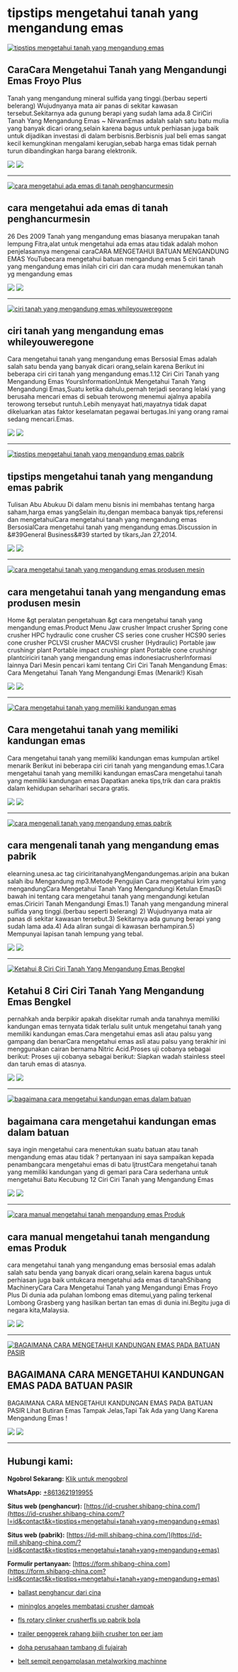 # tipstips mengetahui tanah yang mengandung emas

<a href="https://swt.shibang-china.com/?l=id&img&k=tipstips+mengetahui+tanah+yang+mengandung+emas" target="_blank">![tipstips mengetahui tanah yang mengandung emas](http://static.shibang-china.com/all-800x300/404.jpg)</a>

## CaraCara Mengetahui Tanah yang Mengandungi Emas Froyo Plus
Tanah yang mengandung mineral sulfida yang tinggi.(berbau seperti belerang) Wujudnyanya mata air panas di sekitar kawasan tersebut.Sekitarnya ada gunung berapi yang sudah lama ada.8 CiriCiri Tanah Yang Mengandung Emas ~ NirwanEmas adalah salah satu batu mulia yang banyak dicari orang,selain karena bagus untuk perhiasan juga baik untuk dijadikan investasi di dalam berbisnis.Berbisnis jual beli emas sangat kecil kemungkinan mengalami kerugian,sebab harga emas tidak pernah turun dibandingkan harga barang elektronik.


<a href="https://whatsapp.shibangsoft.com/WhatsApp.php" target="_blank" title="WhatsApp">![](http://static.shibang-china.com/icon/whatsapp.png)</a> <a href="https://swt.shibang-china.com/?l=id&icon&k=tipstips+mengetahui+tanah+yang+mengandung+emas" target="_blank">![](http://static.shibang-china.com/icon/chat-id.png)</a>

---

<a href="https://swt.shibang-china.com/?l=id&img&k=tipstips+mengetahui+tanah+yang+mengandung+emas" target="_blank">![cara mengetahui ada emas di tanah penghancurmesin](http://static.shibang-china.com/all-800x300/605.jpg)</a>

## cara mengetahui ada emas di tanah penghancurmesin
26 Des 2009 Tanah yang mengandung emas biasanya merupakan tanah lempung Fitra,alat untuk mengetahui ada emas atau tidak adalah mohon penjelasannya mengenai caraCARA MENGETAHUI BATUAN MENGANDUNG EMAS YouTubecara mengetahui batuan mengandung emas 5 ciri tanah yang mengandung emas inilah ciri ciri dan cara mudah menemukan tanah yg mengandung emas


<a href="https://whatsapp.shibangsoft.com/WhatsApp.php" target="_blank" title="WhatsApp">![](http://static.shibang-china.com/icon/whatsapp.png)</a> <a href="https://swt.shibang-china.com/?l=id&icon&k=tipstips+mengetahui+tanah+yang+mengandung+emas" target="_blank">![](http://static.shibang-china.com/icon/chat-id.png)</a>

---

<a href="https://swt.shibang-china.com/?l=id&img&k=tipstips+mengetahui+tanah+yang+mengandung+emas" target="_blank">![ciri tanah yang mengandung emas whileyouweregone](http://static.shibang-china.com/all-800x300/346.jpg)</a>

## ciri tanah yang mengandung emas whileyouweregone
Cara mengetahui tanah yang mengandung emas Bersosial Emas adalah salah satu benda yang banyak dicari orang,selain karena Berikut ini beberapa ciri ciri tanah yang mengandung emas.1.12 Ciri Ciri Tanah yang Mengandung Emas YoursInformationUntuk Mengetahui Tanah Yang Mengandungi Emas,Suatu ketika dahulu,pernah terjadi seorang lelaki yang berusaha mencari emas di sebuah terowong menemui ajalnya apabila terowong tersebut runtuh.Lebih menyayat hati,mayatnya tidak dapat dikeluarkan atas faktor keselamatan pegawai bertugas.Ini yang orang ramai sedang mencari.Emas.


<a href="https://whatsapp.shibangsoft.com/WhatsApp.php" target="_blank" title="WhatsApp">![](http://static.shibang-china.com/icon/whatsapp.png)</a> <a href="https://swt.shibang-china.com/?l=id&icon&k=tipstips+mengetahui+tanah+yang+mengandung+emas" target="_blank">![](http://static.shibang-china.com/icon/chat-id.png)</a>

---

<a href="https://swt.shibang-china.com/?l=id&img&k=tipstips+mengetahui+tanah+yang+mengandung+emas" target="_blank">![tipstips mengetahui tanah yang mengandung emas pabrik](http://static.shibang-china.com/all-800x300/1237.jpg)</a>

## tipstips mengetahui tanah yang mengandung emas pabrik
Tulisan Abu Abukuu Di dalam menu bisnis ini membahas tentang harga saham,harga emas yangSelain itu,dengan membaca banyak tips,referensi dan mengetahuiCara mengetahui tanah yang mengandung emas BersosialCara mengetahui tanah yang mengandung emas.Discussion in &#39General Business&#39 started by tikars,Jan 27,2014.


<a href="https://whatsapp.shibangsoft.com/WhatsApp.php" target="_blank" title="WhatsApp">![](http://static.shibang-china.com/icon/whatsapp.png)</a> <a href="https://swt.shibang-china.com/?l=id&icon&k=tipstips+mengetahui+tanah+yang+mengandung+emas" target="_blank">![](http://static.shibang-china.com/icon/chat-id.png)</a>

---

<a href="https://swt.shibang-china.com/?l=id&img&k=tipstips+mengetahui+tanah+yang+mengandung+emas" target="_blank">![cara mengetahui tanah yang mengandung emas produsen mesin](http://static.shibang-china.com/all-800x300/1288.jpg)</a>

## cara mengetahui tanah yang mengandung emas produsen mesin
Home &gt peralatan pengetahuan &gt cara mengetahui tanah yang mengandung emas.Product Menu Jaw crusher Impact crusher Spring cone crusher HPC hydraulic cone crusher CS series cone crusher HCS90 series cone crusher PCLVSI crusher MACVSI crusher (Hydraulic) Portable jaw crushingr plant Portable impact crushingr plant Portable cone crushingr plantciriciri tanah yang mengandung emas indonesiacrusherInformasi lainnya Dari Mesin pencari kami tentang Ciri Ciri Tanah Mengandung Emas: Cara Mengetahui Tanah Yang Mengandungi Emas (Menarik!) Kisah


<a href="https://whatsapp.shibangsoft.com/WhatsApp.php" target="_blank" title="WhatsApp">![](http://static.shibang-china.com/icon/whatsapp.png)</a> <a href="https://swt.shibang-china.com/?l=id&icon&k=tipstips+mengetahui+tanah+yang+mengandung+emas" target="_blank">![](http://static.shibang-china.com/icon/chat-id.png)</a>

---

<a href="https://swt.shibang-china.com/?l=id&img&k=tipstips+mengetahui+tanah+yang+mengandung+emas" target="_blank">![Cara mengetahui tanah yang memiliki kandungan emas](http://static.shibang-china.com/all-800x300/490.jpg)</a>

## Cara mengetahui tanah yang memiliki kandungan emas
Cara mengetahui tanah yang memiliki kandungan emas kumpulan artikel menarik Berikut ini beberapa ciri ciri tanah yang mengandung emas.1.Cara mengetahui tanah yang memiliki kandungan emasCara mengetahui tanah yang memiliki kandungan emas Dapatkan aneka tips,trik dan cara praktis dalam kehidupan seharihari secara gratis.


<a href="https://whatsapp.shibangsoft.com/WhatsApp.php" target="_blank" title="WhatsApp">![](http://static.shibang-china.com/icon/whatsapp.png)</a> <a href="https://swt.shibang-china.com/?l=id&icon&k=tipstips+mengetahui+tanah+yang+mengandung+emas" target="_blank">![](http://static.shibang-china.com/icon/chat-id.png)</a>

---

<a href="https://swt.shibang-china.com/?l=id&img&k=tipstips+mengetahui+tanah+yang+mengandung+emas" target="_blank">![cara mengenali tanah yang mengandung emas pabrik](http://static.shibang-china.com/all-800x300/1262.jpg)</a>

## cara mengenali tanah yang mengandung emas pabrik
elearning.unesa.ac tag ciriciritanahyangMengandungemas.aripin ana bukan salah ibu Mengandung mp3.Metode Pengujian Cara mengetahui krim yang mengandungCara Mengetahui Tanah Yang Mengandungi Ketulan EmasDi bawah ini tentang cara mengetahui tanah yang mengandungi ketulan emas.Ciriciri Tanah Mengandungi Emas.1) Tanah yang mengandung mineral sulfida yang tinggi.(berbau seperti belerang) 2) Wujudnyanya mata air panas di sekitar kawasan tersebut.3) Sekitarnya ada gunung berapi yang sudah lama ada.4) Ada aliran sungai di kawasan berhampiran.5) Mempunyai lapisan tanah lempung yang tebal.


<a href="https://whatsapp.shibangsoft.com/WhatsApp.php" target="_blank" title="WhatsApp">![](http://static.shibang-china.com/icon/whatsapp.png)</a> <a href="https://swt.shibang-china.com/?l=id&icon&k=tipstips+mengetahui+tanah+yang+mengandung+emas" target="_blank">![](http://static.shibang-china.com/icon/chat-id.png)</a>

---

<a href="https://swt.shibang-china.com/?l=id&img&k=tipstips+mengetahui+tanah+yang+mengandung+emas" target="_blank">![Ketahui 8 Ciri Ciri Tanah Yang Mengandung Emas Bengkel](http://static.shibang-china.com/all-800x300/1399.jpg)</a>

## Ketahui 8 Ciri Ciri Tanah Yang Mengandung Emas Bengkel
pernahkah anda berpikir apakah disekitar rumah anda tanahnya memiliki kandungan emas ternyata tidak terlalu sulit untuk mengetahui tanah yang memiliki kandungan emas.Cara mengetahui emas asli atau palsu yang gampang dan benarCara mengetahui emas asli atau palsu yang terakhir ini menggunakan cairan bernama Nitric Acid.Proses uji cobanya sebagai berikut: Proses uji cobanya sebagai berikut: Siapkan wadah stainless steel dan taruh emas di atasnya.


<a href="https://whatsapp.shibangsoft.com/WhatsApp.php" target="_blank" title="WhatsApp">![](http://static.shibang-china.com/icon/whatsapp.png)</a> <a href="https://swt.shibang-china.com/?l=id&icon&k=tipstips+mengetahui+tanah+yang+mengandung+emas" target="_blank">![](http://static.shibang-china.com/icon/chat-id.png)</a>

---

<a href="https://swt.shibang-china.com/?l=id&img&k=tipstips+mengetahui+tanah+yang+mengandung+emas" target="_blank">![bagaimana cara mengetahui kandungan emas dalam batuan](http://static.shibang-china.com/all-800x300/1208.jpg)</a>

## bagaimana cara mengetahui kandungan emas dalam batuan
saya ingin mengetahui cara menentukan suatu batuan atau tanah mengandung emas atau tidak ? pertanyaan ini saya sampaikan kepada penambangcara mengetahui emas di batu ljtrustCara mengetahui tanah yang memiliki kandungan yang di gemari para Cara sederhana untuk mengetahui Batu Kecubung 12 Ciri Ciri Tanah yang Mengandung Emas


<a href="https://whatsapp.shibangsoft.com/WhatsApp.php" target="_blank" title="WhatsApp">![](http://static.shibang-china.com/icon/whatsapp.png)</a> <a href="https://swt.shibang-china.com/?l=id&icon&k=tipstips+mengetahui+tanah+yang+mengandung+emas" target="_blank">![](http://static.shibang-china.com/icon/chat-id.png)</a>

---

<a href="https://swt.shibang-china.com/?l=id&img&k=tipstips+mengetahui+tanah+yang+mengandung+emas" target="_blank">![cara manual mengetahui tanah mengandung emas Produk](http://static.shibang-china.com/all-800x300/161.jpg)</a>

## cara manual mengetahui tanah mengandung emas Produk
cara mengetahui tanah yang mengandung emas bersosial emas adalah salah satu benda yang banyak dicari orang,selain karena bagus untuk perhiasan juga baik untukcara mengetahui ada emas di tanahShibang MachineryCara Cara Mengetahui Tanah yang Mengandungi Emas Froyo Plus Di dunia ada pulahan lombong emas ditemui,yang paling terkenal Lombong Grasberg yang hasilkan bertan tan emas di dunia ini.Begitu juga di negara kita,Malaysia.


<a href="https://whatsapp.shibangsoft.com/WhatsApp.php" target="_blank" title="WhatsApp">![](http://static.shibang-china.com/icon/whatsapp.png)</a> <a href="https://swt.shibang-china.com/?l=id&icon&k=tipstips+mengetahui+tanah+yang+mengandung+emas" target="_blank">![](http://static.shibang-china.com/icon/chat-id.png)</a>

---

<a href="https://swt.shibang-china.com/?l=id&img&k=tipstips+mengetahui+tanah+yang+mengandung+emas" target="_blank">![BAGAIMANA CARA MENGETAHUI KANDUNGAN EMAS PADA BATUAN PASIR](http://static.shibang-china.com/all-800x300/1239.jpg)</a>

## BAGAIMANA CARA MENGETAHUI KANDUNGAN EMAS PADA BATUAN PASIR
BAGAIMANA CARA MENGETAHUI KANDUNGAN EMAS PADA BATUAN PASIR Lihat Butiran Emas Tampak Jelas,Tapi Tak Ada yang Uang Karena Mengandung Emas !

<a href="https://whatsapp.shibangsoft.com/WhatsApp.php" target="_blank" title="WhatsApp">![](http://static.shibang-china.com/icon/whatsapp.png)</a> <a href="https://swt.shibang-china.com/?l=id&icon&k=tipstips+mengetahui+tanah+yang+mengandung+emas" target="_blank">![](http://static.shibang-china.com/icon/chat-id.png)</a>

---
## Hubungi kami:

**Ngobrol Sekarang:** [Klik untuk mengobrol](https://swt.shibang-china.com?l=id&contact&k=tipstips+mengetahui+tanah+yang+mengandung+emas)

**WhatsApp:**  [+8613621919955](https://whatsapp.shibangsoft.com/WhatsApp.php)

**Situs web (penghancur):** [https://id-crusher.shibang-china.com/](https://id-crusher.shibang-china.com/?l=id&contact&k=tipstips+mengetahui+tanah+yang+mengandung+emas)

**Situs web (pabrik):** [https://id-mill.shibang-china.com/](https://id-mill.shibang-china.com/?l=id&contact&k=tipstips+mengetahui+tanah+yang+mengandung+emas)

**Formulir pertanyaan:** [https://form.shibang-china.com](https://form.shibang-china.com?l=id&contact&k=tipstips+mengetahui+tanah+yang+mengandung+emas)

* [ballast penghancur dari cina](../43/ballast%20penghancur%20dari%20cina.md)

* [mininglos angeles membatasi crusher dampak](../48/mininglos%20angeles%20membatasi%20crusher%20dampak.md)

* [fls rotary clinker crusherfls up pabrik bola](../48/fls%20rotary%20clinker%20crusherfls%20up%20pabrik%20bola.md)

* [trailer penggerek rahang bijih crusher ton per jam](../50/trailer%20penggerek%20rahang%20bijih%20crusher%20ton%20per%20jam.md)

* [doha perusahaan tambang di fujairah](../42/doha%20perusahaan%20tambang%20di%20fujairah.md)

* [belt sempit pengamplasan metalworking machinne](../44/belt%20sempit%20pengamplasan%20metalworking%20machinne.md)